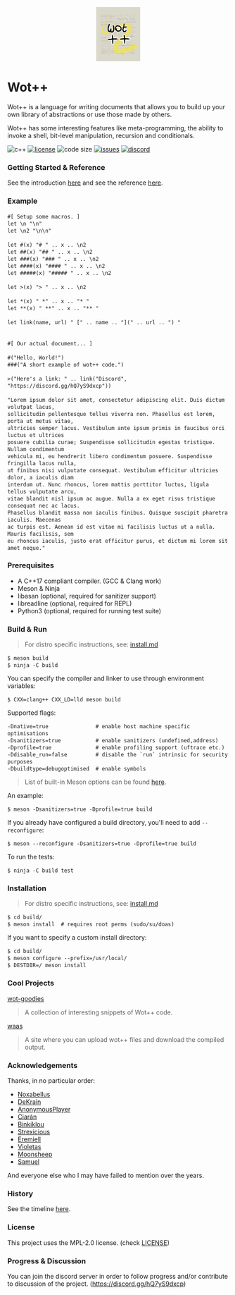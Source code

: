<p align=center><img alt="logo" src="docs/img/logo.png" width=20%></p>

# Wot++
Wot++ is a language for writing documents that allows you to build up your own library of abstractions
or use those made by others.

Wot++ has some interesting features like meta-programming, the ability to invoke a shell,
bit-level manipulation, recursion and conditionals.

![c++](https://img.shields.io/badge/c%2B%2B-%3E%3D17-blue.svg?style=flat)
[![license](https://img.shields.io/github/license/Jackojc/wotpp.svg?style=flat)](./LICENSE)
![code size](https://img.shields.io/github/languages/code-size/Jackojc/wotpp?style=flat-square)
[![issues](https://img.shields.io/github/issues/Jackojc/wotpp.svg?style=flat)](https://github.com/Jackojc/wotpp/issues)
[![discord](https://img.shields.io/discord/537732103765229590.svg?label=discord&style=flat)](https://discord.gg/hQ7yS9dxcp)

### Getting Started & Reference
See the introduction [here](docs/introduction.md)
and see the reference [here](docs/reference.md).

### Example
```
#[ Setup some macros. ]
let \n "\n"
let \n2 "\n\n"

let #(x) "# " .. x .. \n2
let ##(x) "## " .. x .. \n2
let ###(x) "### " .. x .. \n2
let ####(x) "#### " .. x .. \n2
let #####(x) "##### " .. x .. \n2

let >(x) "> " .. x .. \n2

let *(x) " *" .. x .. "* "
let **(x) " **" .. x .. "** "

let link(name, url) " [" .. name .. "](" .. url .. ") "


#[ Our actual document... ]

#("Hello, World!")
###("A short example of wot++ code.")

>("Here's a link: " .. link("Discord", "https://discord.gg/hQ7yS9dxcp"))

"Lorem ipsum dolor sit amet, consectetur adipiscing elit. Duis dictum volutpat lacus,
sollicitudin pellentesque tellus viverra non. Phasellus est lorem, porta ut metus vitae,
ultricies semper lacus. Vestibulum ante ipsum primis in faucibus orci luctus et ultrices
posuere cubilia curae; Suspendisse sollicitudin egestas tristique. Nullam condimentum
vehicula mi, eu hendrerit libero condimentum posuere. Suspendisse fringilla lacus nulla,
ut finibus nisi vulputate consequat. Vestibulum efficitur ultricies dolor, a iaculis diam
interdum ut. Nunc rhoncus, lorem mattis porttitor luctus, ligula tellus vulputate arcu,
vitae blandit nisl ipsum ac augue. Nulla a ex eget risus tristique consequat nec ac lacus.
Phasellus blandit massa non iaculis finibus. Quisque suscipit pharetra iaculis. Maecenas
ac turpis est. Aenean id est vitae mi facilisis luctus ut a nulla. Mauris facilisis, sem
eu rhoncus iaculis, justo erat efficitur purus, et dictum mi lorem sit amet neque."
```

### Prerequisites
- A C++17 compliant compiler. (GCC & Clang work)
- Meson & Ninja
- libasan (optional, required for sanitizer support)
- libreadline (optional, required for REPL)
- Python3 (optional, required for running test suite)

### Build & Run
> For distro specific instructions, see: [install.md](docs/install.md)
```
$ meson build
$ ninja -C build
```

You can specify the compiler and linker to use through environment variables:
```
$ CXX=clang++ CXX_LD=lld meson build
```

Supported flags:
```
-Dnative=true               # enable host machine specific optimisations
-Dsanitizers=true           # enable sanitizers (undefined,address)
-Dprofile=true              # enable profiling support (uftrace etc.)
-Ddisable_run=false         # disable the `run` intrinsic for security purposes
-Dbuildtype=debugoptimised  # enable symbols
```
> List of built-in Meson options can be found [here](https://mesonbuild.com/Builtin-options.html).

An example:
```
$ meson -Dsanitizers=true -Dprofile=true build
```

If you already have configured a build directory, you'll need to add `--reconfigure`:
```
$ meson --reconfigure -Dsanitizers=true -Dprofile=true build
```

To run the tests:
```
$ ninja -C build test
```

### Installation
> For distro specific instructions, see: [install.md](docs/install.md)
```
$ cd build/
$ meson install  # requires root perms (sudo/su/doas)
```

If you want to specify a custom install directory:
```
$ cd build/
$ meson configure --prefix=/usr/local/
$ DESTDIR=/ meson install
```

### Cool Projects
[wot-goodies](https://github.com/jlagarespo/wot-goodies)
> A collection of interesting snippets of Wot++ code.

[waas](https://github.com/iCiaran/waas)
> A site where you can upload wot++ files and download the compiled output.

### Acknowledgements
Thanks, in no particular order:
- [Noxabellus](https://github.com/noxabellus)
- [DeKrain](https://github.com/dekrain)
- [AnonymousPlayer](https://github.com/Anonymus-Player)
- [Ciarán](https://github.com/iCiaran)
- [Binkiklou](https://github.com/binkiklou)
- [Strexicious](https://github.com/strexicious/)
- [Eremiell](https://github.com/Eremiell)
- [Violetas](https://github.com/violetastcs)
- [Moonsheep](https://github.com/jlagarespo)
- [Samuel](https://github.com/swr06/)

And everyone else who I may have failed to mention over the years.

### History
See the timeline [here](docs/history/README.md).

### License
This project uses the MPL-2.0 license. (check [LICENSE](LICENSE))

### Progress & Discussion
You can join the discord server in order to follow progress and/or contribute to discussion of the project. (https://discord.gg/hQ7yS9dxcp)

